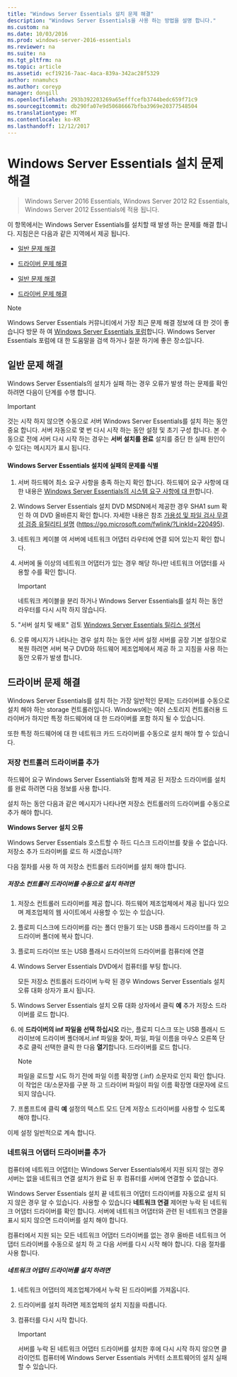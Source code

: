 ```yaml
---
title: "Windows Server Essentials 설치 문제 해결"
description: "Windows Server Essentials을 사용 하는 방법을 설명 합니다."
ms.custom: na
ms.date: 10/03/2016
ms.prod: windows-server-2016-essentials
ms.reviewer: na
ms.suite: na
ms.tgt_pltfrm: na
ms.topic: article
ms.assetid: ecf19216-7aac-4aca-839a-342ac28f5329
author: nnamuhcs
ms.author: coreyp
manager: dongill
ms.openlocfilehash: 293b392203269a65efffcefb3744bedc659f71c9
ms.sourcegitcommit: db290fa07e9d50686667bfba3969e20377548504
ms.translationtype: MT
ms.contentlocale: ko-KR
ms.lasthandoff: 12/12/2017
---
```

# <a name="troubleshoot-windows-server-essentials-installation"></a>Windows Server Essentials 설치 문제 해결

>Windows Server 2016 Essentials, Windows Server 2012 R2 Essentials, Windows Server 2012 Essentials에 적용 됩니다.

이 항목에서는 Windows Server Essentials를 설치할 때 발생 하는 문제를 해결 합니다. 지침은은 다음과 같은 지역에서 제공 됩니다.  
  

-   [일반 문제 해결](Troubleshoot-Windows-Server-Essentials-installation.md#BKMK_GeneralTroubleshootingSteps)  
  
-   [드라이버 문제 해결](Troubleshoot-Windows-Server-Essentials-installation.md#BKMK_TroubleshootDrivers)  

-   [일반 문제 해결](Troubleshoot-Windows-Server-Essentials-installation.md#BKMK_GeneralTroubleshootingSteps)  
  
-   [드라이버 문제 해결](Troubleshoot-Windows-Server-Essentials-installation.md#BKMK_TroubleshootDrivers)  

  
> [!NOTE]
>  Windows Server Essentials 커뮤니티에서 가장 최근 문제 해결 정보에 대 한 것이 좋습니다 방문 하 여 [Windows Server Essentials 포럼](https://social.technet.microsoft.com/Forums/winserveressentials/threads)합니다. Windows Server Essentials 포럼에 대 한 도움말을 검색 하거나 질문 하기에 좋은 장소입니다.  
  
##  <a name="BKMK_GeneralTroubleshootingSteps"></a>일반 문제 해결  
 Windows Server Essentials의 설치가 실패 하는 경우 오류가 발생 하는 문제를 확인 하려면 다음이 단계를 수행 합니다.  
  
> [!IMPORTANT]
>  것는 시작 하지 않으면 수동으로 서버 Windows Server Essentials를 설치 하는 동안 중요 합니다. 서버 자동으로 몇 번 다시 시작 하는 동안 설정 및 초기 구성 합니다. 본 수동으로 전에 서버 다시 시작 하는 경우는 **서버 설치를 완료** 설치를 중단 한 실패 원인이 수 있다는 메시지가 표시 됩니다.  
  
#### <a name="to-identify-issues-in-a-failed-installation-of-windows-server-essentials"></a>Windows Server Essentials 설치에 실패의 문제를 식별  
  
1.  서버 하드웨어 최소 요구 사항을 충족 하는지 확인 합니다. 하드웨어 요구 사항에 대 한 내용은 [Windows Server Essentials의 시스템 요구 사항에 대 한](../get-started/system-requirements.md)합니다.  
  
2.  Windows Server Essentials 설치 DVD MSDN에서 제공한 경우 SHA1 sum 확인 하 여 DVD 올바른지 확인 합니다. 자세한 내용은 참조 [가용성 및 파일 검사 무결성 검증 유틸리티 설명](https://go.microsoft.com/fwlink/?LinkId=220495) (https://go.microsoft.com/fwlink/?LinkId=220495).  
  
3.  네트워크 케이블 여 서버에 네트워크 어댑터 라우터에 연결 되어 있는지 확인 합니다.  
  
4.  서버에 둘 이상의 네트워크 어댑터가 있는 경우 해당 하나만 네트워크 어댑터를 사용할 수를 확인 합니다.  
  
    > [!IMPORTANT]
    >  네트워크 케이블을 분리 하거나 Windows Server Essentials를 설치 하는 동안 라우터를 다시 시작 하지 않습니다.  
  
5.  "서버 설치 및 배포" 검토 [Windows Server Essentials 릴리스 설명서](../get-started/release-notes.md)  
  
6.  오류 메시지가 나타나는 경우 설치 하는 동안 서버 설정 서버를 공장 기본 설정으로 복원 하려면 서버 복구 DVD와 하드웨어 제조업체에서 제공 하 고 지침을 사용 하는 동안 오류가 발생 합니다.  
  
##  <a name="BKMK_TroubleshootDrivers"></a>드라이버 문제 해결  
 Windows Server Essentials를 설치 하는 가장 일반적인 문제는 드라이버를 수동으로 설치 해야 하는 storage 컨트롤러입니다. Windows에는 여러 스토리지 컨트롤러용 드라이버가 하지만 특정 하드웨어에 대 한 드라이버를 포함 하지 될 수 있습니다.  
  
 또한 특정 하드웨어에 대 한 네트워크 카드 드라이버를 수동으로 설치 해야 할 수 있습니다.  
  
###  <a name="BKMK_StorageDrivers"></a>저장 컨트롤러 드라이버를 추가  
 하드웨어 요구 Windows Server Essentials와 함께 제공 된 저장소 드라이버를 설치를 완료 하려면 다음 정보를 사용 합니다.  
  
 설치 하는 동안 다음과 같은 메시지가 나타나면 저장소 컨트롤러의 드라이버를 수동으로 추가 해야 합니다.  
  
 **Windows Server 설치 오류**  
  
 Windows Server Essentials 호스트할 수 하드 디스크 드라이브를 찾을 수 없습니다. 저장소 추가 드라이버를 로드 하 시겠습니까?  
  
 다음 절차를 사용 하 여 저장소 컨트롤러 드라이버를 설치 해야 합니다.  
  
##### <a name="to-manually-install-a-storage-controller-driver"></a>저장소 컨트롤러 드라이버를 수동으로 설치 하려면  
  
1.  저장소 컨트롤러 드라이버를 제공 합니다. 하드웨어 제조업체에서 제공 됩니다 있으며 제조업체의 웹 사이트에서 사용할 수 있는 수 있습니다.  
  
2.  플로피 디스크에 드라이버를 라는 폴더 만들기 또는 USB 플래시 드라이브를 하 고 드라이버 폴더에 복사 합니다.  
  
3.  플로피 드라이브 또는 USB 플래시 드라이브의 드라이버를 컴퓨터에 연결  
  
4.  Windows Server Essentials DVD에서 컴퓨터를 부팅 합니다.  
  
     모든 저장소 컨트롤러 드라이버 누락 된 경우 Windows Server Essentials 설치 오류 대화 상자가 표시 됩니다.  
  
5.  Windows Server Essentials 설치 오류 대화 상자에서 클릭 **예** 추가 저장소 드라이버를 로드 합니다.  
  
6.  에 **드라이버의 inf 파일을 선택 하십시오** 라는, 플로피 디스크 또는 USB 플래시 드라이브에 드라이버 폴더에서.inf 파일을 찾아, 파일, 파일 이름을 마우스 오른쪽 단추로 클릭 선택한 클릭 한 다음 **열기**합니다. 드라이버를 로드 합니다.  
  
    > [!NOTE]
    >  파일을 로드할 시도 하기 전에 파일 이름 확장명 (.inf) 소문자로 인지 확인 합니다. 이 작업은 대/소문자를 구분 하 고 드라이버 파일이 파일 이름 확장명 대문자에 로드 되지 않습니다.  
  
7.  프롬프트에 클릭 **예** 설정의 텍스트 모드 단계 저장소 드라이버를 사용할 수 있도록 해야 합니다.  
  
 이제 설정 일반적으로 계속 합니다.  
  
###  <a name="BKMK_AddingNICdrivers"></a>네트워크 어댑터 드라이버를 추가  
 컴퓨터에 네트워크 어댑터는 Windows Server Essentials에서 지원 되지 않는 경우 서버는 없을 네트워크 연결 설치가 완료 된 후 컴퓨터를 서버에 연결할 수 없습니다.  
  
 Windows Server Essentials 설치 끝 네트워크 어댑터 드라이버를 자동으로 설치 되지 않은 경우 알 수 있습니다. 사용할 수 있습니다 **네트워크 연결** 제어판 누락 된 네트워크 어댑터 드라이버를 확인 합니다. 서버에 네트워크 어댑터와 관련 된 네트워크 연결을 표시 되지 않으면 드라이버를 설치 해야 합니다.  
  
 컴퓨터에서 지원 되는 모든 네트워크 어댑터 드라이버를 없는 경우 올바른 네트워크 어댑터 드라이버를 수동으로 설치 하 고 다음 서버를 다시 시작 해야 합니다. 다음 절차를 사용 합니다.  
  
##### <a name="to-install-a-network-adapter-driver"></a>네트워크 어댑터 드라이버를 설치 하려면  
  
1.  네트워크 어댑터의 제조업체가에서 누락 된 드라이버를 가져옵니다.  
  
2.  드라이버를 설치 하려면 제조업체의 설치 지침을 따릅니다.  
  
3.  컴퓨터를 다시 시작 합니다.  
  
    > [!IMPORTANT]
    >  서버를 누락 된 네트워크 어댑터 드라이버를 설치한 후에 다시 시작 하지 않으면 클라이언트 컴퓨터에 Windows Server Essentials 커넥터 소프트웨어의 설치 실패할 수 있습니다.
